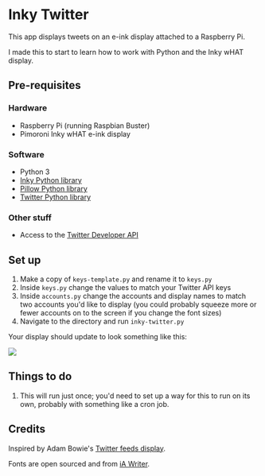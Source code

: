 # Inky Twitter

This app displays tweets on an e-ink display attached to a Raspberry Pi.

I made this to start to learn how to work with Python and the Inky wHAT display.

## Pre-requisites

### Hardware

- Raspberry Pi (running Raspbian Buster)
- Pimoroni Inky wHAT e-ink display

### Software

- Python 3
- [Inky Python library](https://github.com/pimoroni/inky)
- [Pillow Python library](https://pillow.readthedocs.io/en/stable/index.html)
- [Twitter Python library](https://python-twitter.readthedocs.io/en/latest/)

### Other stuff

- Access to the [Twitter Developer API](https://developer.twitter.com)

## Set up

1. Make a copy of `keys-template.py` and rename it to `keys.py`
2. Inside `keys.py` change the values to match your Twitter API keys
3. Inside `accounts.py` change the accounts and display names to match two accounts you'd like to display (you could probably squeeze more or fewer accounts on to the screen if you change the font sizes)
4. Navigate to the directory and run `inky-twitter.py`

Your display should update to look something like this:

![](https://github.com/johnpeart/inky-twitter/blob/master/screenshot.jpg)

## Things to do

1. This will run just once; you'd need to set up a way for this to run on its own, probably with something like a cron job.

## Credits

Inspired by Adam Bowie's [Twitter feeds display](https://www.adambowie.com/blog/2019/09/news-twitter-feeds-and-inky-what-e-ink-display/).

Fonts are open sourced and from [iA Writer](https://github.com/iaolo/iA-Fonts).
